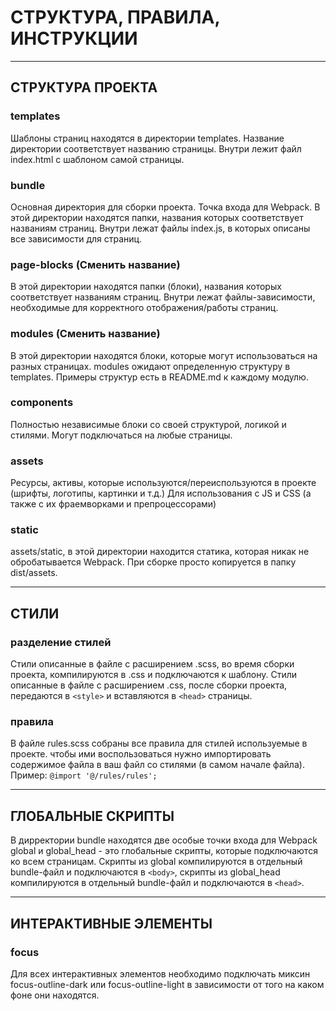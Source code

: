# СТРУКТУРА, ПРАВИЛА, ИНСТРУКЦИИ

***
## СТРУКТУРА ПРОЕКТА

### templates
Шаблоны страниц находятся в директории templates. Название директории соответствует названию страницы.
Внутри лежит файл index.html с шаблоном самой страницы.

### bundle
Основная директория для сборки проекта. Точка входа для Webpack. В этой директории находятся папки, названия которых
соответствует названиям страниц. Внутри лежат файлы index.js, в которых описаны все зависимости для страниц.

### page-blocks (Сменить название)
В этой директории находятся папки (блоки), названия которых соответствует названиям страниц. Внутри лежат файлы-зависимости,
необходимые для корректного отображения/работы страниц.

### modules (Сменить название)
В этой директории находятся блоки, которые могут использоваться на разных страницах. modules ожидают определенную структуру
в templates. Примеры структур есть в README.md к каждому модулю.

### components
Полностью независимые блоки со своей структурой, логикой и стилями. Могут подключаться на любые страницы.

### assets
Ресурсы, активы, которые используются/переиспользуются в проекте (шрифты, логотипы, картинки и т.д.)
Для использования с JS и CSS (а также с их фраемворками и препроцессорами)

### static
assets/static, в этой директории находится статика, которая никак не обробатывается Webpack. При сборке просто
копируется в папку dist/assets.

***
## СТИЛИ

### разделение стилей
Стили описанные в файле с расширением .scss, во время сборки проекта, компилируются в .css и подключаются к шаблону.
Стили описанные в файле с расширением .css, после сборки проекта, передаются в `<style>` и вставляются в `<head>` страницы.

### правила
В файле rules.scss собраны все правила для стилей используемые в проекте. чтобы ими воспользоваться нужно импортировать
содержимое файла в ваш файл со стилями (в самом начале файла). Пример: `@import '@/rules/rules';`

***
## ГЛОБАЛЬНЫЕ СКРИПТЫ
В дирректории bundle находятся две особые точки входа для Webpack global и global_head - это глобальные скрипты, которые
подключаются ко всем страницам. Скрипты из global компилируются в отдельный bundle-файл и подключаются в `<body>`, скрипты из
global_head компилируются в отдельный bundle-файл и подключаются в `<head>`.

***
## ИНТЕРАКТИВНЫЕ ЭЛЕМЕНТЫ

### focus
Для всех интерактивных элементов необходимо подключать миксин focus-outline-dark или focus-outline-light в зависимости от того
на каком фоне они находятся.
